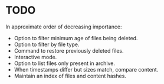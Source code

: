 # TODO

In approximate order of decreasing importance:

* Option to filter minimum age of files being deleted.
* Option to filter by file type.
* Command to restore previously deleted files.
* Interactive mode.
* Option to list files only present in archive.
* When timestamps differ but sizes match, compare content.
* Maintain an index of files and content hashes.
